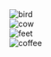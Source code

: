 <div className={classes.Photo}>
          <img className={classes.Bird} src={bird} alt="bird"></img>
        </div>
        <div className={classes.Photo}>
          <img className={classes.Cow} src={cow} alt="cow"></img>
        </div>
        <div className={classes.Photo}>
          <img className={classes.Feet} src={feet} alt="feet"></img>
        </div>
        <div className={classes.Photo}>
          <img className={classes.Coffee} src={coffee} alt="coffee"></img>
        </div>